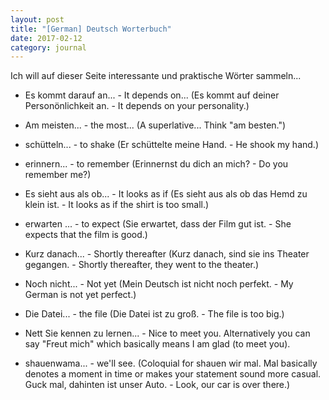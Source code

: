 ```yaml
---
layout: post
title: "[German] Deutsch Worterbuch"
date: 2017-02-12
category: journal
---
```


<link rel="stylesheet" type="text/css"  href="/keiths-site/css/main.css">

Ich will auf dieser Seite interessante und praktische Wörter sammeln...


* Es kommt darauf an... - It depends on...
  (Es kommt auf deiner Personönlichkeit an. - It depends on your personality.)

* Am meisten... - the most... (A superlative... Think "am besten.")

* schütteln... - to shake (Er schüttelte meine Hand. - He shook my hand.)

* erinnern... - to remember (Erinnernst du dich an mich? - Do you remember me?)

* Es sieht aus als ob... - It looks as if (Es sieht aus als ob das Hemd zu klein ist. - It looks as if the shirt is too small.)

* erwarten ... - to expect (Sie erwartet, dass der Film gut ist. - She expects that the film is good.)

* Kurz danach... - Shortly thereafter (Kurz danach, sind sie ins Theater gegangen. - Shortly thereafter, they went to the theater.)

* Noch nicht... - Not yet (Mein Deutsch ist nicht noch perfekt. - My German is not yet perfect.)

* Die Datei... - the file (Die Datei ist zu groß. - The file is too big.)

* Nett Sie kennen zu lernen... - Nice to meet you. Alternatively you can say "Freut mich" which basically means I am glad (to meet you).

* shauenwama... - we'll see. (Coloquial for shauen wir mal. Mal basically denotes a moment in time or makes your statement sound more casual. Guck mal, dahinten ist unser Auto. - Look, our car is over there.)

